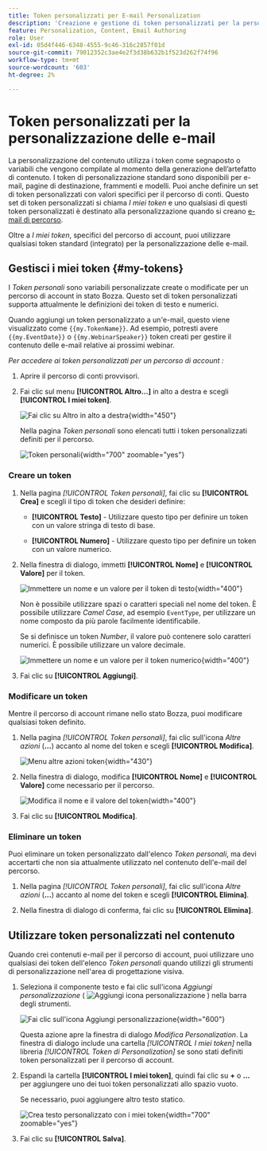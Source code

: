 ```yaml
---
title: Token personalizzati per E-mail Personalization
description: 'Creazione e gestione di token personalizzati per la personalizzazione dinamica dei messaggi e-mail: definisci le variabili di testo e numero per i percorsi di account in Journey Optimizer B2B edition.'
feature: Personalization, Content, Email Authoring
role: User
exl-id: 05d4f446-6348-4555-9c46-316c2857f01d
source-git-commit: 79012352c3ae4e2f3d38b632b1f523d262f74f96
workflow-type: tm+mt
source-wordcount: '603'
ht-degree: 2%

---
```


# Token personalizzati per la personalizzazione delle e-mail

La personalizzazione del contenuto utilizza i token come segnaposto o variabili che vengono compilate al momento della generazione dell’artefatto di contenuto. I token di personalizzazione standard sono disponibili per e-mail, pagine di destinazione, frammenti e modelli. Puoi anche definire un set di token personalizzati con valori specifici per il percorso di conti. Questo set di token personalizzati si chiama _I miei token_ e uno qualsiasi di questi token personalizzati è destinato alla personalizzazione quando si creano [e-mail di percorso](./email-authoring.md#content-authoring---personalization).

Oltre a _I miei token_, specifici del percorso di account, puoi utilizzare qualsiasi token standard (integrato) per la personalizzazione delle e-mail.

## Gestisci i miei token {#my-tokens}

I _Token personali_ sono variabili personalizzate create o modificate per un percorso di account in stato Bozza. Questo set di token personalizzati supporta attualmente le definizioni dei token di testo e numerici.

Quando aggiungi un token personalizzato a un&#39;e-mail, questo viene visualizzato come `{{my.TokenName}}`. Ad esempio, potresti avere `{{my.EventDate}}` o `{{my.WebinarSpeaker}}` token creati per gestire il contenuto delle e-mail relative ai prossimi webinar.

_Per accedere ai token personalizzati per un percorso di account :_

1. Aprire il percorso di conti provvisori.

1. Fai clic sul menu **[!UICONTROL Altro...]** in alto a destra e scegli **[!UICONTROL I miei token]**.

   ![Fai clic su Altro in alto a destra](../journeys/assets/account-journey-draft-more-menu.png){width="450"}

   Nella pagina _Token personali_ sono elencati tutti i token personalizzati definiti per il percorso.

   ![Token personali](./assets/my-tokens-list-page.png){width="700" zoomable="yes"}

### Creare un token

1. Nella pagina _[!UICONTROL Token personali]_, fai clic su **[!UICONTROL Crea]** e scegli il tipo di token che desideri definire:

   * **[!UICONTROL Testo]** - Utilizzare questo tipo per definire un token con un valore stringa di testo di base.

   * **[!UICONTROL Numero]** - Utilizzare questo tipo per definire un token con un valore numerico.

1. Nella finestra di dialogo, immetti **[!UICONTROL Nome]** e **[!UICONTROL Valore]** per il token.

   ![Immettere un nome e un valore per il token di testo](./assets/my-tokens-create-text-token-dialog.png){width="400"}

   Non è possibile utilizzare spazi o caratteri speciali nel nome del token. È possibile utilizzare _Camel Case_, ad esempio `EventType`, per utilizzare un nome composto da più parole facilmente identificabile.

   Se si definisce un token _Number_, il valore può contenere solo caratteri numerici. È possibile utilizzare un valore decimale.

   ![Immettere un nome e un valore per il token numerico](./assets/my-tokens-create-number-token-dialog.png){width="400"}

1. Fai clic su **[!UICONTROL Aggiungi]**.

### Modificare un token

Mentre il percorso di account rimane nello stato Bozza, puoi modificare qualsiasi token definito.

1. Nella pagina _[!UICONTROL Token personali]_, fai clic sull&#39;icona _Altre azioni_ (**...**) accanto al nome del token e scegli **[!UICONTROL Modifica]**.

   ![Menu altre azioni token](./assets/my-tokens-more-actions.png){width="430"}

1. Nella finestra di dialogo, modifica **[!UICONTROL Nome]** e **[!UICONTROL Valore]** come necessario per il percorso.

   ![Modifica il nome e il valore del token](./assets/my-tokens-edit-text-token-dialog.png){width="400"}

1. Fai clic su **[!UICONTROL Modifica]**.

### Eliminare un token

Puoi eliminare un token personalizzato dall&#39;elenco _Token personali_, ma devi accertarti che non sia attualmente utilizzato nel contenuto dell&#39;e-mail del percorso.

1. Nella pagina _[!UICONTROL Token personali]_, fai clic sull&#39;icona _Altre azioni_ (**...**) accanto al nome del token e scegli **[!UICONTROL Elimina]**.

1. Nella finestra di dialogo di conferma, fai clic su **[!UICONTROL Elimina]**.

## Utilizzare token personalizzati nel contenuto

Quando crei contenuti e-mail per il percorso di account, puoi utilizzare uno qualsiasi dei token dell&#39;elenco _Token personali_ quando utilizzi gli strumenti di personalizzazione nell&#39;area di progettazione visiva.

1. Seleziona il componente testo e fai clic sull&#39;icona _Aggiungi personalizzazione_ ( ![Aggiungi icona personalizzazione](../../assets/do-not-localize/icon-personalization-field.svg) ) nella barra degli strumenti.

   ![Fai clic sull&#39;icona Aggiungi personalizzazione](./assets/email-personalize-text.png){width="600"}

   Questa azione apre la finestra di dialogo _Modifica Personalization_. La finestra di dialogo include una cartella _[!UICONTROL I miei token]_ nella libreria _[!UICONTROL Token di Personalization]_ se sono stati definiti token personalizzati per il percorso di account.

1. Espandi la cartella **[!UICONTROL I miei token]**, quindi fai clic su **+** o **...** per aggiungere uno dei tuoi token personalizzati allo spazio vuoto.

   Se necessario, puoi aggiungere altro testo statico.

   ![Crea testo personalizzato con i miei token](./assets/personalization-edit-dialog-my-tokens.png){width="700" zoomable="yes"}

1. Fai clic su **[!UICONTROL Salva]**.
